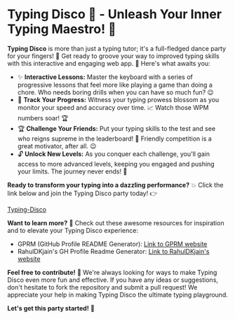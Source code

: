 # Typing Disco 🕺 - Unleash Your Inner Typing Maestro! 🎹

**Typing Disco** is more than just a typing tutor; it's a full-fledged dance party for your fingers! 🎉  Get ready to groove your way to improved typing skills with this interactive and engaging web app. 🚀  Here's what awaits you:

* ✨ **Interactive Lessons:**  Master the keyboard with a series of progressive lessons that feel more like playing a game than doing a chore.  Who needs boring drills when you can have so much fun? 😉
* 🚀 **Track Your Progress:**  Witness your typing prowess blossom as you monitor your speed and accuracy over time.  📈  Watch those WPM numbers soar!  🏆
* 🏆 **Challenge Your Friends:**  Put your typing skills to the test and see who reigns supreme in the leaderboard!  👑  Friendly competition is a great motivator, after all. 😉
* 🔓 **Unlock New Levels:**  As you conquer each challenge, you'll gain access to more advanced levels, keeping you engaged and pushing your limits.  The journey never ends!  💪

**Ready to transform your typing into a dazzling performance?** 💥  Click the link below and join the Typing Disco party today!  👉

[Typing-Disco](https://sarthak576.github.io/Day-3-Typing-Disco/)

**Want to learn more?** 🤔  Check out these awesome resources for inspiration and to elevate your Typing Disco experience:

* GPRM (GitHub Profile README Generator): [Link to GPRM website](https://gprm.itsvg.in/)
* RahulDKjain's GH Profile Readme Generator: [Link to RahulDKjain's website](https://rahuldkjain.github.io/gh-profile-readme-generator/)

**Feel free to contribute!** 🤝  We're always looking for ways to make Typing Disco even more fun and effective.  If you have any ideas or suggestions, don't hesitate to fork the repository and submit a pull request!  We appreciate your help in making Typing Disco the ultimate typing playground.  

**Let's get this party started!** 🎉
